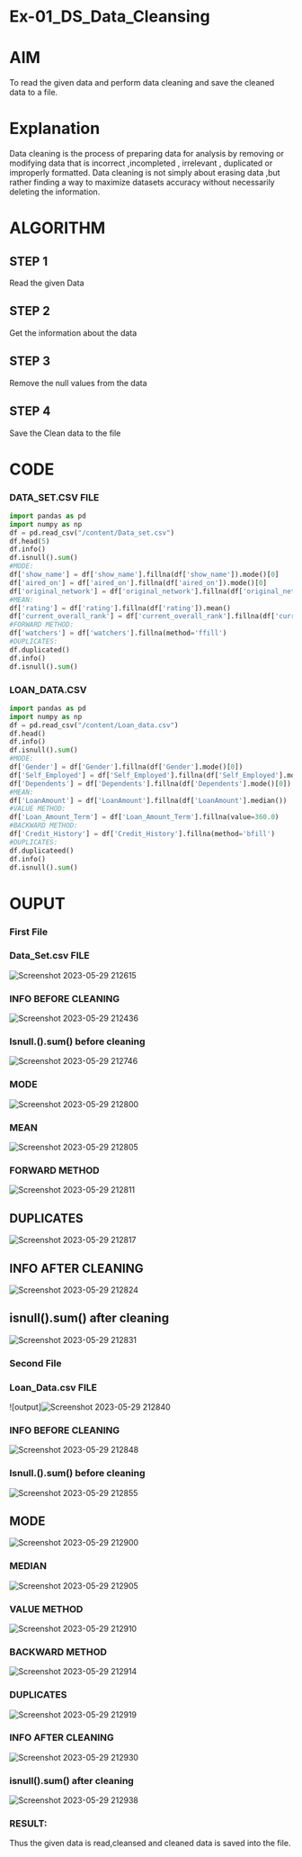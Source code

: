 # Ex-01_DS_Data_Cleansing

# AIM

To read the given data and perform data cleaning and save the cleaned data to a file.

# Explanation

Data cleaning is the process of preparing data for analysis by removing or modifying data that is incorrect ,incompleted , irrelevant , duplicated or improperly formatted. Data cleaning is not simply about erasing data ,but rather finding a way to maximize datasets accuracy without necessarily deleting the information.

# ALGORITHM

## STEP 1

Read the given Data

## STEP 2

Get the information about the data

## STEP 3

Remove the null values from the data

## STEP 4

Save the Clean data to the file

# CODE

### DATA_SET.CSV FILE

```python
import pandas as pd
import numpy as np
df = pd.read_csv("/content/Data_set.csv")
df.head(5)
df.info()
df.isnull().sum()
#MODE:
df['show_name'] = df['show_name'].fillna(df['show_name']).mode()[0]
df['aired_on'] = df['aired_on'].fillna(df['aired_on']).mode()[0]
df['original_network'] = df['original_network'].fillna(df['original_network']).mode()[0]
#MEAN:
df['rating'] = df['rating'].fillna(df['rating']).mean()
df['current_overall_rank'] = df['current_overall_rank'].fillna(df['current_overall_rank']).mean()
#FORWARD METHOD:
df['watchers'] = df['watchers'].fillna(method='ffill')
#DUPLICATES:
df.duplicated()
df.info()
df.isnull().sum()
```

### LOAN_DATA.CSV

```python
import pandas as pd
import numpy as np
df = pd.read_csv("/content/Loan_data.csv")
df.head()
df.info()
df.isnull().sum()
#MODE:
df['Gender'] = df['Gender'].fillna(df['Gender'].mode()[0])
df['Self_Employed'] = df['Self_Employed'].fillna(df['Self_Employed'].mode()[0])
df['Dependents'] = df['Dependents'].fillna(df['Dependents'].mode()[0])
#MEAN:
df['LoanAmount'] = df['LoanAmount'].fillna(df['LoanAmount'].median())
#VALUE METHOD:
df['Loan_Amount_Term'] = df['Loan_Amount_Term'].fillna(value=360.0)
#BACKWARD METHOD:
df['Credit_History'] = df['Credit_History'].fillna(method='bfill')
#DUPLICATES:
df.duplicateed()
df.info()
df.isnull().sum()
```

# OUPUT

### First File

### Data_Set.csv FILE

![Screenshot 2023-05-29 212615](https://github.com/Nagul71/Ex-01-Data-Cleaning/assets/118661118/83d08586-cbfa-48d0-90b5-de060ff36cdd)


### INFO BEFORE CLEANING

![Screenshot 2023-05-29 212436](https://github.com/Nagul71/Ex-01-Data-Cleaning/assets/118661118/a39cd744-ed52-4c54-b33e-66aa5f176b1e)


### Isnull.().sum() before cleaning

![Screenshot 2023-05-29 212746](https://github.com/Nagul71/Ex-01-Data-Cleaning/assets/118661118/3e77f930-b20f-4612-8d68-0f6bb8b4f8a9)


### MODE

![Screenshot 2023-05-29 212800](https://github.com/Nagul71/Ex-01-Data-Cleaning/assets/118661118/dc39e114-7014-4134-ba00-0e1fdc885b65)


### MEAN

![Screenshot 2023-05-29 212805](https://github.com/Nagul71/Ex-01-Data-Cleaning/assets/118661118/0c8676ae-081c-4566-b04f-5fbced11645d)


### FORWARD METHOD

![Screenshot 2023-05-29 212811](https://github.com/Nagul71/Ex-01-Data-Cleaning/assets/118661118/b21e0779-c4fe-4be5-88ea-a99aa18e7dc0)


## DUPLICATES

![Screenshot 2023-05-29 212817](https://github.com/Nagul71/Ex-01-Data-Cleaning/assets/118661118/1e75e999-7c30-436e-a384-b2a62a4fbaba)


## INFO AFTER CLEANING

![Screenshot 2023-05-29 212824](https://github.com/Nagul71/Ex-01-Data-Cleaning/assets/118661118/6f65eee3-5021-4e40-94f3-bb6b08afb3cd)


## isnull().sum() after cleaning

![Screenshot 2023-05-29 212831](https://github.com/Nagul71/Ex-01-Data-Cleaning/assets/118661118/4a090f7c-3df2-4c35-ab72-3a01b2b03ca1)


### Second File

### Loan_Data.csv FILE

![output]![Screenshot 2023-05-29 212840](https://github.com/Nagul71/Ex-01-Data-Cleaning/assets/118661118/2798f1e4-02fb-45b1-9563-571b1ebbbc0d)


### INFO BEFORE CLEANING

![Screenshot 2023-05-29 212848](https://github.com/Nagul71/Ex-01-Data-Cleaning/assets/118661118/d3140955-abff-49b2-bf71-78014c6f9aca)


### Isnull.().sum() before cleaning

![Screenshot 2023-05-29 212855](https://github.com/Nagul71/Ex-01-Data-Cleaning/assets/118661118/a5757c95-4a1d-4986-a912-fe0f8f948a9d)


## MODE

![Screenshot 2023-05-29 212900](https://github.com/Nagul71/Ex-01-Data-Cleaning/assets/118661118/4131bdc6-502e-4ec9-b36b-3867f3b74a8e)


### MEDIAN

![Screenshot 2023-05-29 212905](https://github.com/Nagul71/Ex-01-Data-Cleaning/assets/118661118/6844e74b-4807-45c9-8068-bd1a988c1ab4)


### VALUE METHOD

![Screenshot 2023-05-29 212910](https://github.com/Nagul71/Ex-01-Data-Cleaning/assets/118661118/2b6e5f5e-7f6d-4022-b04e-ae2e977295ef)


### BACKWARD METHOD

![Screenshot 2023-05-29 212914](https://github.com/Nagul71/Ex-01-Data-Cleaning/assets/118661118/8b9717a2-922e-4ce8-9b30-68029d6d3140)


### DUPLICATES

![Screenshot 2023-05-29 212919](https://github.com/Nagul71/Ex-01-Data-Cleaning/assets/118661118/3b747bf6-faba-4cb2-8b83-d72cfc8c95e1)


### INFO AFTER CLEANING

![Screenshot 2023-05-29 212930](https://github.com/Nagul71/Ex-01-Data-Cleaning/assets/118661118/fe38cb97-eeef-488c-8f62-2764300bdc23)


### isnull().sum() after cleaning

![Screenshot 2023-05-29 212938](https://github.com/Nagul71/Ex-01-Data-Cleaning/assets/118661118/173a3c67-5c37-44b6-a800-3acd6c70401e)


### RESULT:
Thus the given data is read,cleansed and cleaned data is saved into the file.
